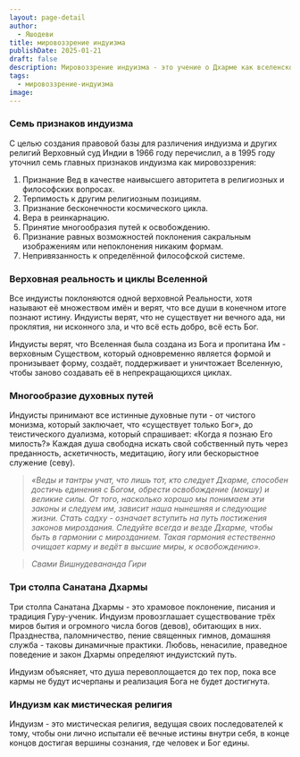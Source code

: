 ```yaml
---
layout: page-detail
author:
  - Яшодеви
title: мировоззрение индуизма
publishDate: 2025-01-21
draft: false
description: Мировоззрение индуизма - это учение о Дхарме как вселенском законе гармонии, основанное на признании божественной реальности, цикличности Вселенной, многообразия духовных путей и стремлении к освобождению через единение с Божественным.
tags:
  - мировоззрение-индуизма
image:
---
```

### Семь признаков индуизма  

С целью создания правовой базы для различения индуизма и других религий Верховный суд Индии в 1966 году перечислил, а в 1995 году уточнил семь главных признаков индуизма как мировоззрения:

1. Признание Вед в качестве наивысшего авторитета в религиозных и философских вопросах.
2. Терпимость к другим религиозным позициям.
3. Признание бесконечности космического цикла.
4. Вера в реинкарнацию.
5. Принятие многообразия путей к освобождению.
6. Признание равных возможностей поклонения сакральным изображениям или непоклонения никаким формам.
7. Непривязанность к определённой философской системе.

### Верховная реальность и циклы Вселенной 
Все индуисты поклоняются одной верховной Реальности, хотя называют её множеством имён и верят, что все души в конечном итоге познают истину. Индуисты верят, что не существует ни вечного ада, ни проклятия, ни исконного зла, и что всё есть добро, всё есть Бог.

Индуисты верят, что Вселенная была создана из Бога и пропитана Им - верховным Существом, который одновременно является формой и пронизывает форму, создаёт, поддерживает и уничтожает Вселенную, чтобы заново создавать её в непрекращающихся циклах.

### Многообразие духовных путей 

Индуисты принимают все истинные духовные пути - от чистого монизма, который заключает, что «существует только Бог», до теистического дуализма, который спрашивает: «Когда я познаю Его милость?» Каждая душа свободна искать свой собственный путь через преданность, аскетичность, медитацию, йогу или бескорыстное служение (севу).

>*«Веды и тантры учат, что лишь тот, кто следует Дхарме, способен достичь единения с Богом, обрести освобождение (мокшу) и великие силы. От того, насколько хорошо мы понимаем эти законы и следуем им, зависит наша нынешняя и следующие жизни. Стать садху - означает вступить на путь постижения законов мироздания. Следуйте всегда и везде Дхарме, чтобы быть в гармонии с мирозданием. Такая гармония естественно очищает карму и ведёт в высшие миры, к освобождению».*  

>*Свами Вишнудевананда Гири*

### Три столпа Санатана Дхармы  

Три столпа Санатана Дхармы - это храмовое поклонение, писания и традиция Гуру-ученик. Индуизм провозглашает существование трёх миров бытия и огромного числа богов (девов), обитающих в них. Празднества, паломничество, пение священных гимнов, домашняя служба - таковы динамичные практики. Любовь, ненасилие, праведное поведение и закон Дхармы определяют индуистский путь.

Индуизм объясняет, что душа перевоплощается до тех пор, пока все кармы не будут исчерпаны и реализация Бога не будет достигнута.

### Индуизм как мистическая религия  

Индуизм - это мистическая религия, ведущая своих последователей к тому, чтобы они лично испытали её вечные истины внутри себя, в конце концов достигая вершины сознания, где человек и Бог едины.